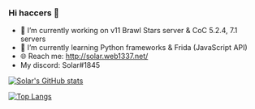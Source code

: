 ### Hi haccers 👋

- 🔭 I’m currently working on v11 Brawl Stars server & CoC 5.2.4, 7.1 servers
- 🌱 I’m currently learning Python frameworks & Frida (JavaScript API)
- 🌐 Reach me: http://solar.web1337.net/
- My discord: Solar#1845

[![Solar's GitHub stats](https://github-readme-stats.vercel.app/api?username=Solaree&theme=rose_pine&show_icons=true)](https://github.com/anuraghazra/github-readme-stats)

[![Top Langs](https://github-readme-stats.vercel.app/api/top-langs/?username=Solaree&theme=rose_pine&show_icons=true)](https://github.com/anuraghazra/github-readme-stats)
